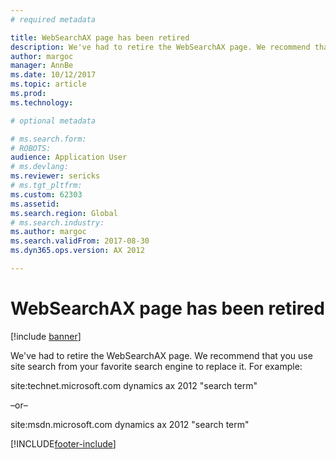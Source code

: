 ```yaml
---
# required metadata

title: WebSearchAX page has been retired
description: We've had to retire the WebSearchAX page. We recommend that you use site search from your favorite search engine to replace it.
author: margoc
manager: AnnBe
ms.date: 10/12/2017
ms.topic: article
ms.prod: 
ms.technology: 

# optional metadata

# ms.search.form: 
# ROBOTS: 
audience: Application User
# ms.devlang: 
ms.reviewer: sericks
# ms.tgt_pltfrm: 
ms.custom: 62303
ms.assetid: 
ms.search.region: Global
# ms.search.industry: 
ms.author: margoc
ms.search.validFrom: 2017-08-30
ms.dyn365.ops.version: AX 2012

---
```


# WebSearchAX page has been retired

[!include [banner](../includes/banner.md)]

We've had to retire the WebSearchAX page. We recommend that you use site search from your favorite search engine to replace it. For example:

site:technet.microsoft.com dynamics ax 2012 "search term"

–or–

site:msdn.microsoft.com dynamics ax 2012 "search term"


[!INCLUDE[footer-include](../../../includes/footer-banner.md)]